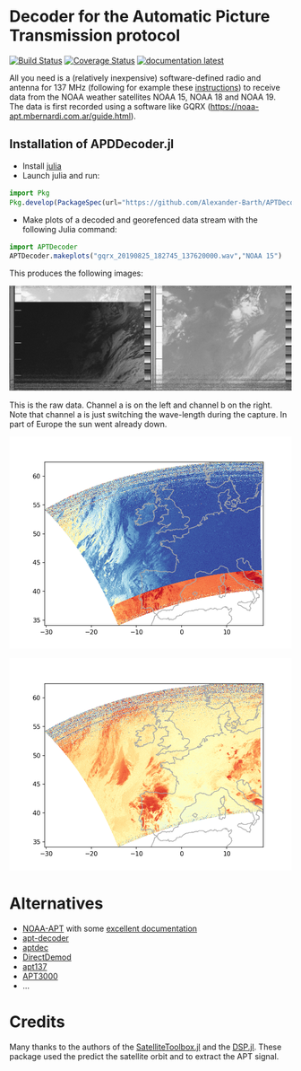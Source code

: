 # Decoder for the Automatic Picture Transmission protocol

[![Build Status](https://travis-ci.org/Alexander-Barth/APTDecoder.jl.svg?branch=master)](https://travis-ci.org/Alexander-Barth/APTDecoder.jl)
[![Coverage Status](https://coveralls.io/repos/Alexander-Barth/APTDecoder.jl/badge.svg?branch=master&service=github)](https://coveralls.io/github/Alexander-Barth/APTDecoder.jl?branch=master)
[![documentation latest](https://img.shields.io/badge/docs-latest-blue.svg)](https://alexander-barth.github.io/APTDecoder.jl/latest/)


All you need is a (relatively inexpensive) software-defined radio and antenna for 137 MHz (following for example these [instructions](https://www.instructables.com/id/NOAA-Satellite-Signals-with-a-PVC-QFH-Antenna-and-/)) to receive data from the NOAA weather satellites NOAA 15, NOAA 18 and NOAA 19.
The data is first recorded using a software like GQRX (https://noaa-apt.mbernardi.com.ar/guide.html).


## Installation of APDDecoder.jl

* Install [julia](https://julialang.org/downloads/)
* Launch julia and run:

```julia
import Pkg
Pkg.develop(PackageSpec(url="https://github.com/Alexander-Barth/APTDecoder.jl"))
```

* Make plots of a decoded and georefenced data stream with the following Julia command:

```julia
import APTDecoder
APTDecoder.makeplots("gqrx_20190825_182745_137620000.wav","NOAA 15")
```

This produces the following images:


![raw](examples/gqrx_20190825_182745_137620000_raw.png "raw")

This is the raw data. Channel a is on the left and channel b on the right. Note that channel a is just switching the wave-length during the capture. In part of Europe the sun went already down.

![channel A](examples/gqrx_20190825_182745_137620000_channel_a.png "A")

![channel B](examples/gqrx_20190825_182745_137620000_channel_b.png "B")

# Alternatives

* [NOAA-APT](https://github.com/martinber/noaa-apt) with some [excellent documentation](https://noaa-apt.mbernardi.com.ar/guide.html)
* [apt-decoder](https://github.com/zacstewart/apt-decoder)
* [aptdec](https://github.com/csete/aptdec)
* [DirectDemod](https://github.com/aerospaceresearch/DirectDemod)
* [apt137](https://github.com/pietern/apt137)
* [APT3000](https://github.com/ThatcherC/APT3000)
* ...

# Credits

Many thanks to the authors of the [SatelliteToolbox.jl](https://github.com/JuliaSpace/SatelliteToolbox.jl) and the [DSP.jl](https://github.com/JuliaDSP/DSP.jl). These package used the predict the satellite orbit and to extract the APT signal.
